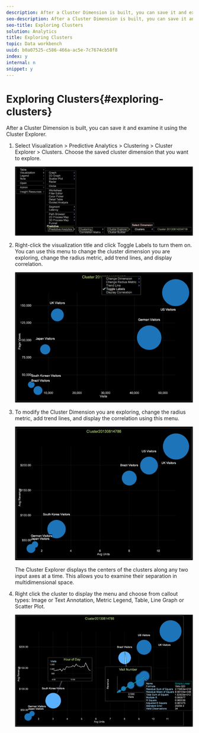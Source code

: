 ```yaml
---
description: After a Cluster Dimension is built, you can save it and examine it using the Cluster Explorer.
seo-description: After a Cluster Dimension is built, you can save it and examine it using the Cluster Explorer.
seo-title: Exploring Clusters
solution: Analytics
title: Exploring Clusters
topic: Data workbench
uuid: b0a07525-c586-466a-ac5e-7c7674cb58f8
index: y
internal: n
snippet: y
---
```


# Exploring Clusters{#exploring-clusters}

After a Cluster Dimension is built, you can save it and examine it using the Cluster Explorer.

1. Select Visualization > Predictive Analytics > Clustering > Cluster Explorer > Clusters. Choose the saved cluster dimension that you want to explore.

   ![](assets/explore_clusters_1.png)

1. Right-click the visualization title and click Toggle Labels to turn them on. You can use this menu to change the cluster dimension you are exploring, change the radius metric, add trend lines, and display correlation.

   ![](assets/explore_clusters_2.png)

1. To modify the Cluster Dimension you are exploring, change the radius metric, add trend lines, and display the correlation using this menu.

   ![](assets/explore_clusters_3.png)

   The Cluster Explorer displays the centers of the clusters along any two input axes at a time. This allows you to examine their separation in multidimensional space.

1. Right click the cluster to display the menu and choose from callout types: Image or Text Annotation, Metric Legend, Table, Line Graph or Scatter Plot.

   ![](assets/explore_clusters_4.png)

